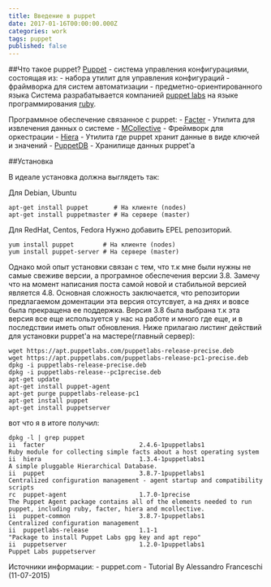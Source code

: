 ```yaml
---
title: Введение в puppet
date: 2017-01-16T00:00:00.000Z
categories: work
tags: puppet
published: false
---
```

##Что такое puppet?
[Puppet](https://puppet.com/) - система управления конфигурациями, состоящая из:
    - набора утилит для управления конфигураций
    - фраймворка для систем автоматизации
    - предметно-ориентированного языка
Система разрабатывается компанией [puppet labs](http://puppetlabs.com/) на языке программирования [ruby](ruby-lang.org).

Программное обеспечение связанное с puppet:
	- [Facter](https://docs.puppet.com/facter/) - Утилита для извлечения данных о системе
    - [MCollective](https://docs.puppet.com/mcollective/) - Фреймворк для оркестрации
    - [Hiera](https://docs.puppet.com/hiera/1/) - Утилита где puppet хранит данные в виде ключей и значений
    - [PuppetDB](https://docs.puppet.com/puppetdb/1/) - Хранилище данных puppet'a
    
##Установка

В идеале установка должна выглядеть так:

Для Debian, Ubuntu

```
apt-get install puppet       # На клиенте (nodes)
apt-get install puppetmaster # На сервере (master)
```

Для RedHat, Centos, Fedora
Нужно добавить EPEL репозиторий.

```
yum install puppet        # На клиенте (nodes)
yum install puppet-server # На сервере (master)
```

Однако мой опыт установки связан с тем, что т.к мне были нужны не самые свеживе версии, а програмное обеспечения версии 3.8.
Замечу что на момент написания поста самой новой и стабильной версией является 4.8.
Основная сложность заключается, что репозитории предлагаемом доментации эта версия отсутсвует, а на днях и вовсе была прекращена ее поддержка. Версия 3.8 была выбрана т.к эта версия все еще используется у нас на работе и много где еще, и в последствии иметь опыт обновления. Ниже прилагаю листинг действий для установки puppet'a на мастере(главный сервер):
```
wget https://apt.puppetlabs.com/puppetlabs-release-precise.deb
wget https://apt.puppetlabs.com/puppetlabs-release-pc1-precise.deb
dpkg -i puppetlabs-release-precise.deb
dpkg -i puppetlabs-release--pc1precise.deb
apt-get update 
apt-get install puppet-agent
apt-get purge puppetlabs-release-pc1
apt-get install puppet 
apt-get install puppetserver 
```
вот что я в итоге получил:
```
dpkg -l | grep puppet
ii  facter                          2.4.6-1puppetlabs1                  Ruby module for collecting simple facts about a host operating system
ii  hiera                           1.3.4-1puppetlabs1                  A simple pluggable Hierarchical Database.
ii  puppet                          3.8.7-1puppetlabs1                  Centralized configuration management - agent startup and compatibility scripts
rc  puppet-agent                    1.7.0-1precise                      The Puppet Agent package contains all of the elements needed to run puppet, including ruby, facter, hiera and mcollective.
ii  puppet-common                   3.8.7-1puppetlabs1                  Centralized configuration management
ii  puppetlabs-release              1.1-1                               "Package to install Puppet Labs gpg key and apt repo"
ii  puppetserver                    1.2.0-1puppetlabs1                  Puppet Labs puppetserver
```


Источники информации:
	- puppet.com
    - Tutorial By Alessandro Franceschi (11-07-2015)
